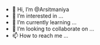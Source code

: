 - 👋 Hi, I’m @Arsitmaniya
- 👀 I’m interested in ...
- 🌱 I’m currently learning ...
- 💞️ I’m looking to collaborate on ...
- 📫 How to reach me ...

<!---
Arsitmaniya/Arsitmaniya is a ✨ special ✨ repository because its `README.md` (this file) appears on your GitHub profile.
You can click the Preview link to take a look at your changes.
--->
